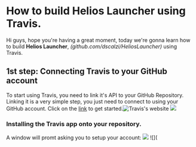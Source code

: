 # How to build Helios Launcher using Travis.
Hi guys, hope you're having a great moment, today we're gonna learn how to build **Helios Launcher**, *(github.com/dscalzi/HeliosLauncher)* using Travis.

## 1st step: Connecting Travis to your GitHub account
To start using Travis, you need to link it's API to your GitHub Repository.
Linking it is a very simple step, you just need to connect to  using your GitHub account. Click on the [link](https://travis-ci.com/signin) to get started.![Travis's website](https://i.imgur.com/UsbPhcg.png)
![](https://i.imgur.com/DfUUEtg.png)

### Installing the Travis app onto your repository.
A window will promt asking you to setup your account: ![](https://i.imgur.com/bIss4Rx.png)
![](
<!--stackedit_data:
eyJoaXN0b3J5IjpbMjEzMTk2Nzg1NF19
-->